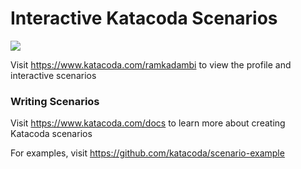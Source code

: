 # Interactive Katacoda Scenarios

[![](http://shields.katacoda.com/katacoda/ramkadambi/count.svg)](https://www.katacoda.com/ramkadambi "Get your profile on Katacoda.com")

Visit https://www.katacoda.com/ramkadambi to view the profile and interactive scenarios

### Writing Scenarios
Visit https://www.katacoda.com/docs to learn more about creating Katacoda scenarios

For examples, visit https://github.com/katacoda/scenario-example
